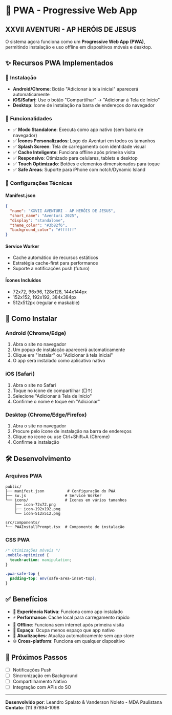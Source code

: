 # 📱 PWA - Progressive Web App

## XXVII AVENTURI - AP HERÓIS DE JESUS

O sistema agora funciona como um **Progressive Web App (PWA)**, permitindo instalação e uso offline em dispositivos móveis e desktop.

## ✨ Recursos PWA Implementados

### 📲 **Instalação**
- **Android/Chrome**: Botão "Adicionar à tela inicial" aparecerá automaticamente
- **iOS/Safari**: Use o botão "Compartilhar" → "Adicionar à Tela de Início"
- **Desktop**: Ícone de instalação na barra de endereços do navegador

### 🔄 **Funcionalidades**
- ✅ **Modo Standalone**: Executa como app nativo (sem barra de navegador)
- ✅ **Ícones Personalizados**: Logo do Aventuri em todos os tamanhos
- ✅ **Splash Screen**: Tela de carregamento com identidade visual
- ✅ **Cache Inteligente**: Funciona offline após primeira visita
- ✅ **Responsivo**: Otimizado para celulares, tablets e desktop
- ✅ **Touch Optimizado**: Botões e elementos dimensionados para toque
- ✅ **Safe Areas**: Suporte para iPhone com notch/Dynamic Island

### 🔧 **Configurações Técnicas**

#### **Manifest.json**
```json
{
  "name": "XXVII AVENTURI - AP HERÓIS DE JESUS",
  "short_name": "Aventuri 2025",
  "display": "standalone",
  "theme_color": "#3b82f6",
  "background_color": "#ffffff"
}
```

#### **Service Worker**
- Cache automático de recursos estáticos
- Estratégia cache-first para performance
- Suporte a notificações push (futuro)

#### **Ícones Incluídos**
- 72x72, 96x96, 128x128, 144x144px
- 152x152, 192x192, 384x384px  
- 512x512px (regular e maskable)

## 📱 Como Instalar

### **Android (Chrome/Edge)**
1. Abra o site no navegador
2. Um popup de instalação aparecerá automaticamente
3. Clique em "Instalar" ou "Adicionar à tela inicial"
4. O app será instalado como aplicativo nativo

### **iOS (Safari)**
1. Abra o site no Safari
2. Toque no ícone de compartilhar (□↑)
3. Selecione "Adicionar à Tela de Início"
4. Confirme o nome e toque em "Adicionar"

### **Desktop (Chrome/Edge/Firefox)**
1. Abra o site no navegador
2. Procure pelo ícone de instalação na barra de endereços
3. Clique no ícone ou use Ctrl+Shift+A (Chrome)
4. Confirme a instalação

## 🛠️ Desenvolvimento

### **Arquivos PWA**
```
public/
├── manifest.json          # Configuração do PWA
├── sw.js                 # Service Worker
└── icons/                # Ícones em vários tamanhos
    ├── icon-72x72.png
    ├── icon-192x192.png
    └── icon-512x512.png

src/components/
└── PWAInstallPrompt.tsx  # Componente de instalação
```

### **CSS PWA**
```css
/* Otimizações móveis */
.mobile-optimized {
  touch-action: manipulation;
}

.pwa-safe-top {
  padding-top: env(safe-area-inset-top);
}
```

## ✅ Benefícios

- 📱 **Experiência Nativa**: Funciona como app instalado
- ⚡ **Performance**: Cache local para carregamento rápido  
- 🔄 **Offline**: Funciona sem internet após primeira visita
- 💾 **Espaço**: Ocupa menos espaço que app nativo
- 🔄 **Atualizações**: Atualiza automaticamente sem app store
- 🌐 **Cross-platform**: Funciona em qualquer dispositivo

## 🚀 Próximos Passos

- [ ] Notificações Push
- [ ] Sincronização em Background
- [ ] Compartilhamento Nativo
- [ ] Integração com APIs do SO

---
**Desenvolvido por**: Leandro Spalato & Vanderson Noleto - MDA Paulistana  
**Contato**: (11) 97894-1098